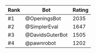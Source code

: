 Rank|Bot|Rating
---|---|---
#1|@OpeningsBot|2035
#2|@SimplerEval|1647
#3|@DavidsGuterBot|1505
#4|@pawnrobot|1202
